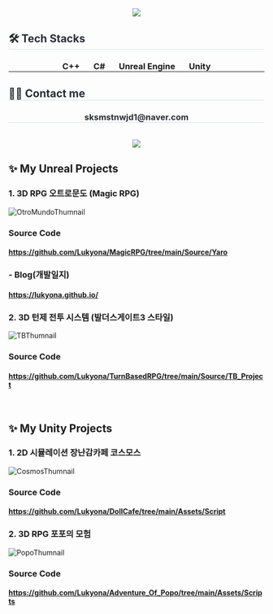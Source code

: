 <div align= "center">
    <img src="https://capsule-render.vercel.app/api?type=waving&color=008a11&height=220&text=Hello,%20I'm%20Sujeong!&animation=fadeIn&fontColor=ffffff&fontSize=50" />
</div>
<div style="text-align: left;">
    <h2 style="border-bottom: 1px solid #d8dee4; color: #282d33;"> 🛠️ Tech Stacks </h2>
    <div  align= "center"> 
        <h3 style="border-bottom: 1px solid;"> C++&nbsp;&nbsp;&nbsp;&nbsp;&nbsp;&nbsp;
            C#&nbsp;&nbsp;&nbsp;&nbsp;&nbsp;&nbsp;
            Unreal Engine&nbsp;&nbsp;&nbsp;&nbsp;&nbsp;&nbsp;
            Unity
        </h3>
    </div>
</div>
<div style="text-align: left;">
    <h2 style="border-bottom: 1px solid #d8dee4; color: #282d33;"> 🧑‍💻 Contact me </h2>
</div>
<div align= "center">
    <h3 style="border-bottom: 1px solid #d8dee4; color: #282d33;"> sksmstnwjd1@naver.com </h3>
    <br> 
    <img src="https://img.shields.io/badge/Notion-000000?style=for-the-badge&logo=Notion&logoColor=white&link=https://nonchalant-screw-b07.notion.site/Hello-I-m-Sujeong-f14c19863b844a69b79ef6d71c9c112d"> </a>
</div>

## ✨ My Unreal Projects
### 1. 3D RPG 오트로문도 (Magic RPG)
![OtroMundoThumnail](https://github.com/user-attachments/assets/d7be65a9-b301-4077-9ae9-d7f53ed10420)
### Source Code
#### https://github.com/Lukyona/MagicRPG/tree/main/Source/Yaro
### - Blog(개발일지)
#### https://lukyona.github.io/

### 2. 3D 턴제 전투 시스템 (발더스게이트3 스타일)
![TBThumnail](https://github.com/user-attachments/assets/7450da7d-d348-472c-a672-6b9b5339b04a)
### Source Code
#### https://github.com/Lukyona/TurnBasedRPG/tree/main/Source/TB_Project

<div>
    <br> 
</div>

## ✨ My Unity Projects
### 1. 2D 시뮬레이션 장난감카페 코스모스
![CosmosThumnail](https://github.com/user-attachments/assets/515e696b-cb21-4776-9614-9e073f22f026)
### Source Code
#### https://github.com/Lukyona/DollCafe/tree/main/Assets/Script

### 2. 3D RPG 포포의 모험
![PopoThumnail](https://github.com/user-attachments/assets/823503db-04ae-432f-8eee-f778549322fe)
### Source Code
#### https://github.com/Lukyona/Adventure_Of_Popo/tree/main/Assets/Scripts

<div>
    <br> 
    <br> 
</div>


<!--
**Lukyona/Lukyona** is a ✨ _special_ ✨ repository because its `README.md` (this file) appears on your GitHub profile.

Here are some ideas to get you started:

- 🔭 I’m currently working on ...
- 🌱 I’m currently learning ...
- 👯 I’m looking to collaborate on ...
- 🤔 I’m looking for help with ...
- 💬 Ask me about ...
- 📫 How to reach me: ...
- 😄 Pronouns: ...
- ⚡ Fun fact: ...
-->
